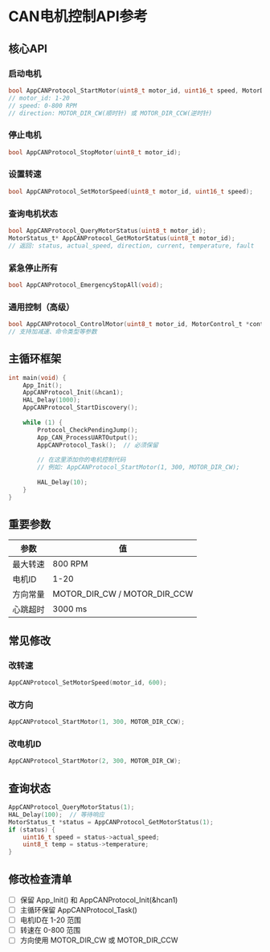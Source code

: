# CAN电机控制API参考

## 核心API

### 启动电机
```c
bool AppCANProtocol_StartMotor(uint8_t motor_id, uint16_t speed, MotorDirection_t direction);
// motor_id: 1-20
// speed: 0-800 RPM
// direction: MOTOR_DIR_CW(顺时针) 或 MOTOR_DIR_CCW(逆时针)
```

### 停止电机
```c
bool AppCANProtocol_StopMotor(uint8_t motor_id);
```

### 设置转速
```c
bool AppCANProtocol_SetMotorSpeed(uint8_t motor_id, uint16_t speed);
```

### 查询电机状态
```c
bool AppCANProtocol_QueryMotorStatus(uint8_t motor_id);
MotorStatus_t* AppCANProtocol_GetMotorStatus(uint8_t motor_id);
// 返回: status, actual_speed, direction, current, temperature, fault
```

### 紧急停止所有
```c
bool AppCANProtocol_EmergencyStopAll(void);
```

### 通用控制（高级）
```c
bool AppCANProtocol_ControlMotor(uint8_t motor_id, MotorControl_t *control);
// 支持加减速、命令类型等参数
```

## 主循环框架

```c
int main(void) {
    App_Init();
    AppCANProtocol_Init(&hcan1);
    HAL_Delay(1000);
    AppCANProtocol_StartDiscovery();
    
    while (1) {
        Protocol_CheckPendingJump();
        App_CAN_ProcessUARTOutput();
        AppCANProtocol_Task();  // 必须保留
        
        // 在这里添加你的电机控制代码
        // 例如: AppCANProtocol_StartMotor(1, 300, MOTOR_DIR_CW);
        
        HAL_Delay(10);
    }
}
```

## 重要参数

| 参数 | 值 |
|------|-----|
| 最大转速 | 800 RPM |
| 电机ID | 1-20 |
| 方向常量 | MOTOR_DIR_CW / MOTOR_DIR_CCW |
| 心跳超时 | 3000 ms |

## 常见修改

### 改转速
```c
AppCANProtocol_SetMotorSpeed(motor_id, 600);
```

### 改方向
```c
AppCANProtocol_StartMotor(1, 300, MOTOR_DIR_CCW);
```

### 改电机ID
```c
AppCANProtocol_StartMotor(2, 300, MOTOR_DIR_CW);
```

## 查询状态

```c
AppCANProtocol_QueryMotorStatus(1);
HAL_Delay(100);  // 等待响应
MotorStatus_t *status = AppCANProtocol_GetMotorStatus(1);
if (status) {
    uint16_t speed = status->actual_speed;
    uint8_t temp = status->temperature;
}
```

## 修改检查清单

- [ ] 保留 App_Init() 和 AppCANProtocol_Init(&hcan1)
- [ ] 主循环保留 AppCANProtocol_Task()
- [ ] 电机ID在 1-20 范围
- [ ] 转速在 0-800 范围
- [ ] 方向使用 MOTOR_DIR_CW 或 MOTOR_DIR_CCW
